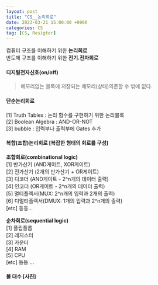 ```yaml
---
layout: post
title: "CS__논리회로"
date: 2023-03-21 15:00:00 +0900
categories: CS
tag: [CS, Resigter]
---
```


컴퓨터 구조를 이해하기 위한 __논리회로__ <br>
반도체 구조를 이해하기 위한 __전기.전자회로__ <br>

#### 디지털전자신호(on/off)<br>
  >메모리없는 블록에 저장되는 메모리(상태)의존할 수 밖에 없다.


####  단순논리회로
[1] Truth Tables : 논리 함수를 구현하기 위한 논리블록 <br>
[2] Boolean Algebra : AND-OR-NOT <br>
[3] bubble : 입력부나 출력부에 Gates 추가 <br>

  
####  복합(조합)논리회로 [복잡한 형태의 회로를 구성] <br>

__조합회로(combinational logic)__ <br>
[1] 반가산기 (AND게이트, XOR게이트)<br>
[2] 전가산기 (2개의 반가산기 + OR게이트)<br>
[3] 디코더 (AND게이트 - 2^n개의 데이터 출력)<br>
[4] 인코더 (OR게이트 - 2^n개의 데이터 출력)<br>
[5] 멀티플렉서(MUX: 2^n개의 입력과 2개의 출력)<br>
[6] 디멀티플렉서(DMUX: 1개의 입력과 2^n개의 출력) <br>
[etc] 등등... <br>

__순차회로(sequential logic)__ <br>
[1] 플립플롭 <br>
[2] 레지스터 <br>
[3] 카운터 <br>
[4] RAM <br>
[5] CPU <br> 
[etc] 등등 ... <br>

#### 불 대수 [사진]
